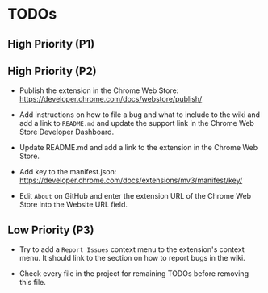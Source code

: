 # TODOs

## High Priority (P1)


## High Priority (P2)

* Publish the extension in the Chrome Web Store:
  https://developer.chrome.com/docs/webstore/publish/

* Add instructions on how to file a bug and what to include to the wiki and add a link to `README.md` and update the support link in the Chrome Web Store Developer Dashboard.

* Update README.md and add a link to the extension in the Chrome Web Store.

* Add key to the manifest.json: https://developer.chrome.com/docs/extensions/mv3/manifest/key/

* Edit `About` on GitHub and enter the extension URL of the Chrome Web Store into the Website URL field.


## Low Priority (P3)

* Try to add a `Report Issues` context menu to the extension's context menu. It should link to the section on how to report bugs in the wiki.

* Check every file in the project for remaining TODOs before removing this file.
